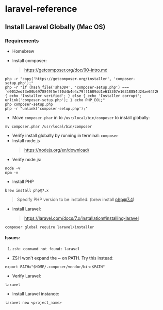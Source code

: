 # laravel-reference

## Install Laravel Globally (Mac OS)

### Requirements

- Homebrew

- Install composer:
  > https://getcomposer.org/doc/00-intro.md

```
php -r "copy('https://getcomposer.org/installer', 'composer-setup.php');"
php -r "if (hash_file('sha384', 'composer-setup.php') === 'e0012edf3e80b6978849f5eff0d4b4e4c79ff1609dd1e613307e16318854d24ae64f26d17af3ef0bf7cfb710ca74755a') { echo 'Installer verified'; } else { echo 'Installer corrupt'; unlink('composer-setup.php'); } echo PHP_EOL;"
php composer-setup.php
php -r "unlink('composer-setup.php');"
```

- Move `composer.phar` in to `/usr/local/bin/composer` to install globally:

```
mv composer.phar /usr/local/bin/composer
```

- Verify install globally by running in terminal: `composer`
- Install node.js
  > https://nodejs.org/en/download/
- Verify node.js:

```
node -v
npm -v
```

- Install PHP

```
brew install php@7.x
```

> Specify PHP version to be installed. (brew install php@7.4)

- Install Laravel:
  > https://laravel.com/docs/7.x/installation#installing-laravel

```
composer global require laravel/installer
```

#### Issues:

1. `zsh: command not found: laravel`

- ZSH won't expand the ~ on PATH. Try this instead:

```
export PATH="$HOME/.composer/vendor/bin:$PATH"
```

- Verify Laravel:

```
laravel
```

- Install Laravel instance:

```
laravel new <project_name>
```
